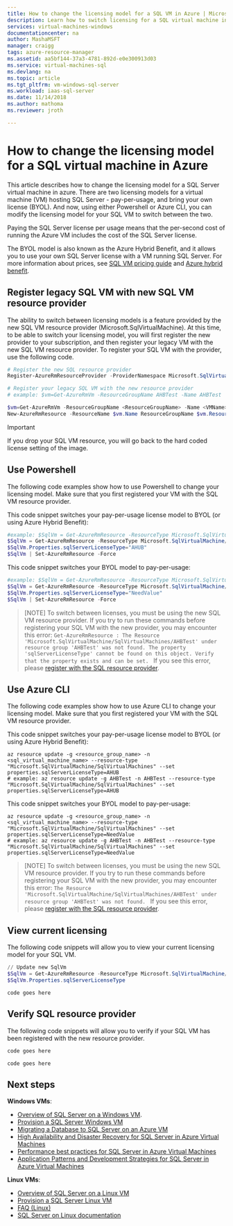```yaml
---
title: How to change the licensing model for a SQL VM in Azure | Microsoft Docs
description: Learn how to switch licensing for a SQL virtual machine in Azure. 
services: virtual-machines-windows
documentationcenter: na
author: MashaMSFT
manager: craigg
tags: azure-resource-manager
ms.assetid: aa5bf144-37a3-4781-892d-e0e300913d03
ms.service: virtual-machines-sql
ms.devlang: na
ms.topic: article
ms.tgt_pltfrm: vm-windows-sql-server
ms.workload: iaas-sql-server
ms.date: 11/14/2018
ms.author: mathoma
ms.reviewer: jroth

---
```

# How to change the licensing model for a SQL virtual machine in Azure

This article describes how to change the licensing model for a SQL Server virtual machine in azure. There are two licensing models for a virtual machine (VM) hosting SQL Server - pay-per-usage, and bring your own license (BYOL). And now, using either Powershell or Azure CLI, you can modify the licensing model for your SQL VM to switch between the two. 

Paying the SQL Server license per usage means that the per-second cost of running the Azure VM includes the cost of the SQL Server license.

The BYOL model is also known as the Azure Hybrid Benefit, and it allows you to use your own SQL Server license with a VM running SQL Server. For more information about prices, see [SQL VM pricing guide](https://docs.microsoft.com/azure/virtual-machines/windows/sql/virtual-machines-windows-sql-server-pricing-guidance) and [Azure hybrid benefit](https://azure.microsoft.com/pricing/hybrid-benefit/). 


## Register legacy SQL VM with new SQL VM resource provider
The ability to switch between licensing models is a feature provided by the new SQL VM resource provider (Microsoft.SqlVirtualMachine). At this time, to be able to switch your licensing model, you will first register the new provider to your subscription, and then register your legacy VM with the new SQL VM resource provider. To register your SQL VM with the provider, use the following code. 

```powershell
# Register the new SQL resource provider
Register-AzureRmResourceProvider -ProviderNamespace Microsoft.SqlVirtualMachine

# Register your legacy SQL VM with the new resource provider
# example: $vm=Get-AzureRmVm -ResourceGroupName AHBTest -Name AHBTest​

$vm=Get-AzureRmVm -ResourceGroupName <ResourceGroupName> -Name <VMName>​
New-AzureRmResource -ResourceName $vm.Name ResourceGroupName $vm.ResourceGroupName -Location $vm.Location -ResourceType Microsoft.SqlVirtualMachine/sqlVirtualMachines -Properties @{virtualMachineResourceId=$vm.Id}
```

  >[!IMPORTANT]
  > If you drop your SQL VM resource, you will go back to the hard coded license setting of the image. 

## Use Powershell 
The following code examples show how to use Powershell to change your licensing model. Make sure that you first registered your VM with the SQL VM resource provider. 

This code snippet switches your pay-per-usage license model to BYOL (or using Azure Hybrid Benefit): 
```powershell
#example: $SqlVm = Get-AzureRmResource -ResourceType Microsoft.SqlVirtualMachine/SqlVirtualMachines -ResourceGroupName AHBTest -ResourceName AHBTest
$SqlVm = Get-AzureRmResource -ResourceType Microsoft.SqlVirtualMachine/SqlVirtualMachines -ResourceGroupName <resource_grou_name> -ResourceName <VM_name>
$SqlVm.Properties.sqlServerLicenseType="AHUB"
$SqlVm | Set-AzureRmResource -Force 
``` 

This code snippet switches your BYOL model to pay-per-usage:
```powershell
#example: $SqlVm = Get-AzureRmResource -ResourceType Microsoft.SqlVirtualMachine/SqlVirtualMachines -ResourceGroupName AHBTest -ResourceName AHBTest
$SqlVm = Get-AzureRmResource -ResourceType Microsoft.SqlVirtualMachine/SqlVirtualMachines -ResourceGroupName <resource_grou_name> -ResourceName <VM_name>
$SqlVm.Properties.sqlServerLicenseType="NeedValue"
$SqlVm | Set-AzureRmResource -Force 
``` 

  >[NOTE]
  > To switch between licenses, you must be using the new SQL VM resource provider. If you try to run these commands before registering your SQL VM with the new provider, you may encounter this error: `Get-AzureRmResource : The Resource 'Microsoft.SqlVirtualMachine/SqlVirtualMachines/AHBTest' under resource group 'AHBTest' was not found. The property 'sqlServerLicenseType' cannot be found on this object. Verify that the property exists and can be set. ` If you see this error, please [register with the SQL resource provider](#register-legacy-SQL-vm-with-new-SQL-VM-resource-provider). 
 

## Use Azure CLI
The following code examples show how to use Azure CLI to change your licensing model. Make sure that you first registered your VM with the SQL VM resource provider. 

This code snippet switches your pay-per-usage license model to BYOL (or using Azure Hybrid Benefit):
```azurecli-interactive
az resource update -g <resource_group_name> -n <sql_virtual_machine_name> --resource-type "Microsoft.SqlVirtualMachine/SqlVirtualMachines" --set properties.sqlServerLicenseType=AHUB
# example: az resource update -g AHBTest -n AHBTest --resource-type "Microsoft.SqlVirtualMachine/SqlVirtualMachines" --set properties.sqlServerLicenseType=AHUB
```

This code snippet switches your BYOL model to pay-per-usage: 
```azurecli-interactive
az resource update -g <resource_group_name> -n <sql_virtual_machine_name> --resource-type "Microsoft.SqlVirtualMachine/SqlVirtualMachines" --set properties.sqlServerLicenseType=NeedValue
# example: az resource update -g AHBTest -n AHBTest --resource-type "Microsoft.SqlVirtualMachine/SqlVirtualMachines" --set properties.sqlServerLicenseType=NeedValue
```

  >[NOTE]
  > To switch between licenses, you must be using the new SQL VM resource provider. If you try to run these commands before registering your SQL VM with the new provider, you may encounter this error: `The Resource 'Microsoft.SqlVirtualMachine/SqlVirtualMachines/AHBTest' under resource group 'AHBTest' was not found. ` If you see this error, please [register with the SQL resource provider](#register-legacy-SQL-vm-with-new-SQL-VM-resource-provider). 

## View current licensing 

The following code snippets will allow you to view your current licensing model for your SQL VM. 

```powershell
// Update new SqlVm
$SqlVm = Get-AzureRmResource -ResourceType Microsoft.SqlVirtualMachine/SqlVirtualMachines -ResourceGroupName AHBTest -ResourceName AHBTest
$SqlVm.Properties.sqlServerLicenseType
```

```azurecli
code goes here
```

## Verify SQL resource provider

The following code snippets will allow you to verify if your SQL VM has been registered with the new resource provider. 

```powershell
code goes here
```

```azurecli
code goes here
```

## Next steps

**Windows VMs**:

* [Overview of SQL Server on a Windows VM](virtual-machines-windows-sql-server-iaas-overview.md).
* [Provision a SQL Server Windows VM](virtual-machines-windows-portal-sql-server-provision.md)
* [Migrating a Database to SQL Server on an Azure VM](virtual-machines-windows-migrate-sql.md)
* [High Availability and Disaster Recovery for SQL Server in Azure Virtual Machines](virtual-machines-windows-sql-high-availability-dr.md)
* [Performance best practices for SQL Server in Azure Virtual Machines](virtual-machines-windows-sql-performance.md)
* [Application Patterns and Development Strategies for SQL Server in Azure Virtual Machines](virtual-machines-windows-sql-server-app-patterns-dev-strategies.md)

**Linux VMs**:

* [Overview of SQL Server on a Linux VM](../../linux/sql/sql-server-linux-virtual-machines-overview.md)
* [Provision a SQL Server Linux VM](../../linux/sql/provision-sql-server-linux-virtual-machine.md)
* [FAQ (Linux)](../../linux/sql/sql-server-linux-faq.md)
* [SQL Server on Linux documentation](https://docs.microsoft.com/sql/linux/sql-server-linux-overview)